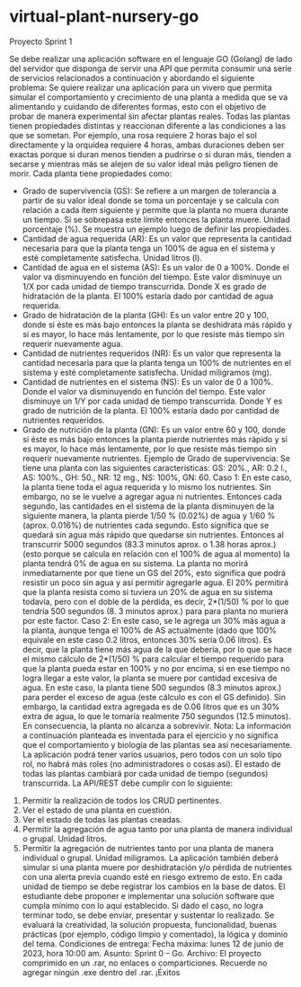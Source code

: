 # virtual-plant-nursery-go

Proyecto Sprint 1

Se debe realizar una aplicación software en el lenguaje GO (Golang) de lado del servidor que disponga de 
servir una API que permita consumir una serie de servicios relacionados a continuación y abordando el 
siguiente problema:
Se quiere realizar una aplicación para un vivero que permita simular el comportamiento y crecimiento de 
una planta a medida que se va alimentando y cuidando de diferentes formas, esto con el objetivo de 
probar de manera experimental sin afectar plantas reales. Todas las plantas tienen propiedades distintas 
y reaccionan diferente a las condiciones a las que se sometan. Por ejemplo, una rosa requiere 2 horas bajo 
el sol directamente y la orquídea requiere 4 horas, ambas duraciones deben ser exactas porque si duran
menos tienden a pudrirse o si duran más, tienden a secarse y mientras más se alejen de su valor ideal más 
peligro tienen de morir. 
Cada planta tiene propiedades como: 
- Grado de supervivencia (GS): Se refiere a un margen de tolerancia a partir de su valor ideal donde 
se toma un porcentaje y se calcula con relación a cada ítem siguiente y permite que la planta no 
muera durante un tiempo. Si se sobrepasa este límite entonces la planta muere. Unidad 
porcentaje (%). Se muestra un ejemplo luego de definir las propiedades.
- Cantidad de agua requerida (AR): Es un valor que representa la cantidad necesaria para que la 
planta tenga un 100% de agua en el sistema y esté completamente satisfecha. Unidad litros (l).
- Cantidad de agua en el sistema (AS): Es un valor de 0 a 100%. Donde el valor va disminuyendo en 
función del tiempo. Este valor disminuye un 1/X por cada unidad de tiempo transcurrida. Donde 
X es grado de hidratación de la planta. El 100% estaría dado por cantidad de agua requerida.
- Grado de hidratación de la planta (GH): Es un valor entre 20 y 100, donde si éste es más bajo 
entonces la planta se deshidrata más rápido y si es mayor, lo hace más lentamente, por lo que 
resiste más tiempo sin requerir nuevamente agua.
- Cantidad de nutrientes requeridos (NR): Es un valor que representa la cantidad necesaria para 
que la planta tenga un 100% de nutrientes en el sistema y esté completamente satisfecha. Unidad 
miligramos (mg).
- Cantidad de nutrientes en el sistema (NS): Es un valor de 0 a 100%. Donde el valor va 
disminuyendo en función del tiempo. Este valor disminuye un 1/Y por cada unidad de tiempo 
transcurrida. Donde Y es grado de nutrición de la planta. El 100% estaría dado por cantidad de 
nutrientes requeridos.
- Grado de nutrición de la planta (GN): Es un valor entre 60 y 100, donde si éste es más bajo 
entonces la planta pierde nutrientes más rápido y si es mayor, lo hace más lentamente, por lo que 
resiste más tiempo sin requerir nuevamente nutrientes.
Ejemplo de Grado de supervivencia: Se tiene una planta con las siguientes características: GS: 20%., AR: 
0.2 l., AS: 100%., GH: 50., NR: 12 mg., NS: 100%, GN: 60.
Caso 1: En este caso, la planta tiene toda el agua requerida y lo mismo los nutrientes. Sin embargo, no se 
le vuelve a agregar agua ni nutrientes. Entonces cada segundo, las cantidades en el sistema de la planta 
disminuyen de la siguiente manera, la planta pierde 1/50 % (0.02%) de agua y 1/60 % (aprox. 0.016%) de 
nutrientes cada segundo. Esto significa que se quedará sin agua más rápido que quedarse sin nutrientes. 
Entonces al transcurrir 5000 segundos (83.3 minutos aprox. o 1.38 horas aprox.) (esto porque se calcula 
en relación con el 100% de agua al momento) la planta tendrá 0% de agua en su sistema. La planta no 
morirá inmediatamente por que tiene un GS del 20%, esto significa que podrá resistir un poco sin agua y 
así permitir agregarle agua. El 20% permitirá que la planta resista como si tuviera un 20% de agua en su 
sistema todavía, pero con el doble de la pérdida, es decir, 2*(1/50) % por lo que tendría 500 segundos (8. 
3 minutos aprox.) para para planta no muriera por este factor.
Caso 2: En este caso, se le agrega un 30% más agua a la planta, aunque tenga el 100% de AS actualmente
(dado que 100% equivale en este caso 0.2 litros, entonces 30% sería 0.06 litros). Es decir, que la planta 
tiene más agua de la que debería, por lo que se hace el mismo cálculo de 2*(1/50) % para calcular el 
tiempo requerido para que la planta pueda estar en 100% y no por encima, si en ese tiempo no logra llegar 
a este valor, la planta se muere por cantidad excesiva de agua. En este caso, la planta tiene 500 segundos 
(8.3 minutos aprox.) para perder el exceso de agua (este cálculo es con el GS definido). Sin embargo, la 
cantidad extra agregada es de 0.06 litros que es un 30% extra de agua, lo que le tomaría realmente 750 
segundos (12.5 minutos). En consecuencia, la planta no alcanza a sobrevivir.
Nota: La información a continuación planteada es inventada para el ejercicio y no significa que el 
comportamiento y biología de las plantas sea así necesariamente.
La aplicación podrá tener varios usuarios, pero todos con un solo tipo rol, no habrá más roles (no 
administradores o cosas así). El estado de todas las plantas cambiará por cada unidad de tiempo 
(segundos) transcurrida.
La API/REST debe cumplir con lo siguiente:
1. Permitir la realización de todos los CRUD pertinentes.
2. Ver el estado de una planta en cuestión.
3. Ver el estado de todas las plantas creadas.
4. Permitir la agregación de agua tanto por una planta de manera individual o grupal. Unidad litros.
5. Permitir la agregación de nutrientes tanto por una planta de manera individual o grupal. Unidad 
miligramos.
La aplicación también deberá simular si una planta muere por deshidratación y/o pérdida de nutrientes
con una alerta previa cuando esté en riesgo extremo de esto. En cada unidad de tiempo se debe registrar 
los cambios en la base de datos.
El estudiante debe proponer e implementar una solución software que cumpla mínimo con lo aquí 
establecido. Si dado el caso, no logra terminar todo, se debe enviar, presentar y sustentar lo realizado. Se 
evaluará la creatividad, la solución propuesta, funcionalidad, buenas prácticas (por ejemplo, código limpio 
y comentado), la lógica y dominio del tema.
Condiciones de entrega: 
Fecha máxima: lunes 12 de junio de 2023, hora 10:00 am.
Asunto: Sprint 0 – Go.
Archivo: El proyecto comprimido en un .rar, no enlaces o comparticiones. Recuerde no agregar ningún .exe 
dentro del .rar. ¡Éxitos
